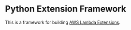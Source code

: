 # Python Extension Framework

This is a framework for building [AWS Lambda Extensions](https://aws.amazon.com/blogs/compute/introducing-aws-lambda-extensions-in-preview/).
